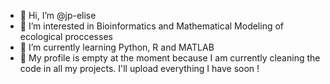 - 👋 Hi, I’m @jp-elise
- 👀 I’m interested in Bioinformatics and Mathematical Modeling of ecological proccesses
- 🌱 I’m currently learning Python, R and MATLAB
- 💞️ My profile is empty at the moment because I am currently cleaning the code in all my projects. I'll upload everything I have soon !

<!---
jp-elise/jp-elise is a ✨ special ✨ repository because its `README.md` (this file) appears on your GitHub profile.
You can click the Preview link to take a look at your changes.
--->
